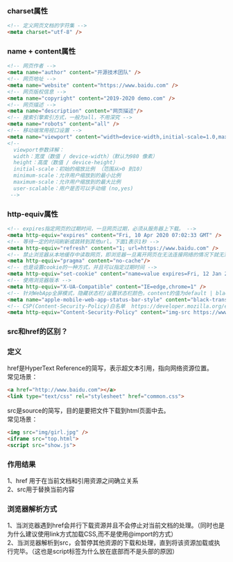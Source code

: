 ### charset属性  
```html
<!-- 定义网页文档的字符集 -->
<meta charset="utf-8" />
```
### name + content属性  
```html
<!-- 网页作者 -->
<meta name="author" content="开源技术团队" />
<!-- 网页地址 -->
<meta name="website" content="https://www.baidu.com" />
<!-- 网页版权信息 -->
<meta name="copyright" content="2019-2020 demo.com" />  
<!-- 网页描述 -->
<meta name="description" content="网页描述"/>
<!-- 搜索引擎索引方式，一般为all，不用深究 -->
<meta name="robots" content="all" />
<!-- 移动端常用视口设置 -->
<meta name="viewport" content="width=device-width,initial-scale=1.0,maximum-scale=1.0, user-scalable=no"/>
<!-- 
  viewport参数详解：
  width：宽度（数值 / device-width）（默认为980 像素）
  height：高度（数值 / device-height）
  initial-scale：初始的缩放比例 （范围从>0 到10）
  minimum-scale：允许用户缩放到的最小比例
  maximum-scale：允许用户缩放到的最大比例
  user-scalable：用户是否可以手动缩 (no,yes)
 -->
```
### http-equiv属性  
```html
<!-- expires指定网页的过期时间，一旦网页过期，必须从服务器上下载。 -->
<meta http-equiv="expires" content="Fri, 10 Apr 2020 07:02:33 GMT" />
<!-- 等待一定的时间刷新或跳转到其他url。下面1表示1秒 -->
<meta http-equiv="refresh" content="1; url=https://www.baidu.com" />  
<!-- 禁止浏览器从本地缓存中读取网页，即浏览器一旦离开网页在无法连接网络的情况下就无法访问到页面。 -->
<meta http-equiv="pragma" content="no-cache"/>
<!-- 也是设置cookie的一种方式，并且可以指定过期时间 -->
<meta http-equiv="set-cookie" content="name=value expires=Fri, 12 Jan 2001 18:18:18 GMT,path=/"/>
<!-- 使用浏览器版本 -->
<meta http-equiv="X-UA-Compatible" content="IE=edge,chrome=1" />
<!-- 针对WebApp全屏模式，隐藏状态栏/设置状态栏颜色，content的值为default | black | black-translucent -->
<meta name="apple-mobile-web-app-status-bar-style" content="black-translucent" />
<!-- CSP(Content-Security-Policy)白名单  https://developer.mozilla.org/en-US/docs/Web/HTTP/Headers/Content-Security-Policy-->
<meta http-equiv="Content-Security-Policy" content="img-src https://www.bilibili.com https://*.hdslb.com/; font-src *;">
```



### src和href的区别？  
### 定义   
href是HyperText Reference的简写，表示超文本引用，指向网络资源位置。  
常见场景：  
```html
<a href="http://www.baidu.com"></a> 
<link type="text/css" rel="stylesheet" href="common.css">   
```
src是source的简写，目的是要把文件下载到html页面中去。  
常见场景：  
```html
<img src="img/girl.jpg" /> 
<iframe src="top.html"> 
<script src="show.js"> 
```  
### 作用结果   
1、href 用于在当前文档和引用资源之间确立关系  
2、src用于替换当前内容  
### 浏览器解析方式   
1、当浏览器遇到href会并行下载资源并且不会停止对当前文档的处理。（同时也是为什么建议使用link方式加载CSS,而不是使用@import的方式）  
2、当浏览器解析到src，会暂停其他资源的下载和处理，直到将该资源加载或执行完毕。（这也是script标签为什么放在底部而不是头部的原因）  